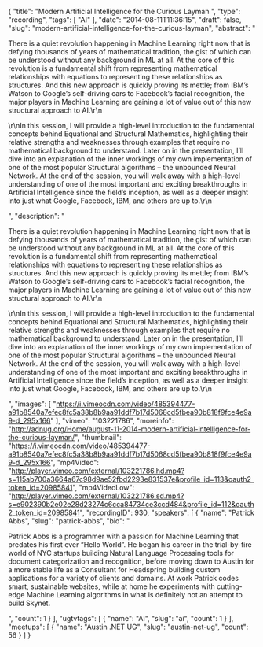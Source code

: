 {
  "title": "Modern Artificial Intelligence for the Curious Layman ",
  "type": "recording",
  "tags": [
    "AI"
  ],
  "date": "2014-08-11T11:36:15",
  "draft": false,
  "slug": "modern-artificial-intelligence-for-the-curious-layman",
  "abstract": "<p>There is a quiet revolution happening in Machine Learning right now that is defying thousands of years of mathematical tradition, the gist of which can be understood without any background in ML at all.  At the core of this revolution is a fundamental shift from representing mathematical relationships with equations to representing these relationships as structures.  And this new approach is quickly proving its mettle; from IBM’s Watson to Google’s self-driving cars to Facebook’s facial recognition, the major players in Machine Learning are gaining a lot of value out of this new structural approach to AI.\r\n</p><p>\r\nIn this session, I will provide a high-level introduction to the fundamental concepts behind Equational and Structural Mathematics, highlighting their relative strengths and weaknesses through examples that require no mathematical background to understand.  Later on in the presentation, I’ll dive into an explanation of the inner workings of my own implementation of one of the most popular Structural algorithms – the unbounded Neural Network.  At the end of the session, you will walk away with a high-level understanding of one of the most important and exciting breakthroughs in Artificial Intelligence since the field’s inception, as well as a deeper insight into just what Google, Facebook, IBM, and others are up to.\r\n</p>",
  "description": "<p>There is a quiet revolution happening in Machine Learning right now that is defying thousands of years of mathematical tradition, the gist of which can be understood without any background in ML at all.  At the core of this revolution is a fundamental shift from representing mathematical relationships with equations to representing these relationships as structures.  And this new approach is quickly proving its mettle; from IBM’s Watson to Google’s self-driving cars to Facebook’s facial recognition, the major players in Machine Learning are gaining a lot of value out of this new structural approach to AI.\r\n</p><p>\r\nIn this session, I will provide a high-level introduction to the fundamental concepts behind Equational and Structural Mathematics, highlighting their relative strengths and weaknesses through examples that require no mathematical background to understand.  Later on in the presentation, I’ll dive into an explanation of the inner workings of my own implementation of one of the most popular Structural algorithms – the unbounded Neural Network.  At the end of the session, you will walk away with a high-level understanding of one of the most important and exciting breakthroughs in Artificial Intelligence since the field’s inception, as well as a deeper insight into just what Google, Facebook, IBM, and others are up to.\r\n</p>",
  "images": [
    "https://i.vimeocdn.com/video/485394477-a91b8540a7efec8fc5a38b8b9aa91ddf7b17d5068cd5fbea90b818f9fce4e9a9-d_295x166"
  ],
  "vimeo": "103221786",
  "moreinfo": "http://adnug.org/Home/august-11-2014-modern-artificial-intelligence-for-the-curious-layman/",
  "thumbnail": "https://i.vimeocdn.com/video/485394477-a91b8540a7efec8fc5a38b8b9aa91ddf7b17d5068cd5fbea90b818f9fce4e9a9-d_295x166",
  "mp4Video": "http://player.vimeo.com/external/103221786.hd.mp4?s=115ab700a3664a67c98d9ae52fbd2293e831537e&profile_id=113&oauth2_token_id=20985841",
  "mp4VideoLow": "http://player.vimeo.com/external/103221786.sd.mp4?s=e902390b2e02e28d23274c6cca84734ce3ccd484&profile_id=112&oauth2_token_id=20985841",
  "recordingID": 930,
  "speakers": [
    {
      "name": "Patrick Abbs",
      "slug": "patrick-abbs",
      "bio": "<p>Patrick Abbs is a programmer with a passion for Machine Learning that predates his first ever “Hello World”.  He began his career in the trial-by-fire world of NYC startups building Natural Language Processing tools for document categorization and recognition, before moving down to Austin for a more stable life as a Consultant for Headspring building custom applications for a variety of clients and domains.  At work Patrick codes smart, sustainable websites, while at home he experiments with cutting-edge Machine Learning algorithms in what is definitely not an attempt to build Skynet.</p>",
      "count": 1
    }
  ],
  "ugtvtags": [
    {
      "name": "AI",
      "slug": "ai",
      "count": 1
    }
  ],
  "meetups": [
    {
      "name": "Austin .NET UG",
      "slug": "austin-net-ug",
      "count": 56
    }
  ]
}